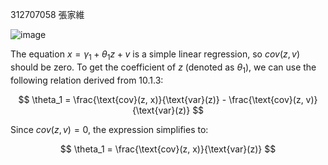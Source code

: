 312707058 張家維

![image](https://github.com/user-attachments/assets/339e88a5-26e4-4d16-87df-9611306b2b6c)

The equation $x = \gamma_1 + \theta_1 z + v$ is a simple linear regression, so $cov(z, v)$ should be zero.
To get the coefficient of $z$ (denoted as $\theta_1$), we can use the following relation derived from 10.1.3:

$$
\theta_1 = \frac{\text{cov}(z, x)}{\text{var}(z)} - \frac{\text{cov}(z, v)}{\text{var}(z)}
$$

Since $cov(z, v) = 0$, the expression simplifies to:

$$
\theta_1 = \frac{\text{cov}(z, x)}{\text{var}(z)}
$$
